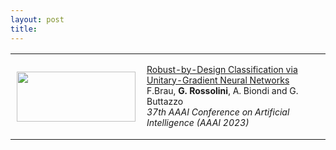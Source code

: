 ```yaml
---
layout: post
title: 
---
```


<table cellpadding="0" cellspacing="0" width="100%" border-collapse="collapse">
<tr>
    <td style="padding:10px;width:40%;vertical-align:middle">
         <p style="text-align:center; margin-top: 0px; margin-bottom: 0px">
            <img src="{{ site.baseurl }}/images/publications/aaai23_fab.png" width="190" height="80">
        </p>
    </td>
    <td width="60%" valign="middle">
    <p style="font-size:14px;">
    <a href="https://arxiv.org/pdf/2209.04293.pdf">
    Robust-by-Design Classification via Unitary-Gradient Neural Networks
    </a> <br>   
    F.Brau, <strong>G. Rossolini</strong>, A. Biondi and G. Buttazzo <br>
    <em> 37th AAAI Conference on Artificial Intelligence (AAAI 2023)</em>
    </p>
    </td>
</tr>